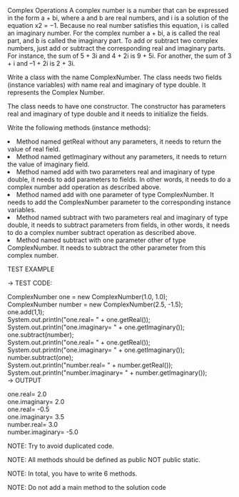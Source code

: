 Complex Operations
A complex number is a number that can be expressed in the form a + bi, where a and b are real numbers, and i is a solution of the equation x2 = −1. Because no real number satisfies this equation, i is called an imaginary number. For the complex number a + bi, a is called the real part, and b is called the imaginary part. To add or subtract two complex numbers, just add or subtract the corresponding real and imaginary parts. For instance, the sum of 5 + 3i and 4 + 2i is 9 + 5i. For another, the sum of 3 + i and –1 + 2i is 2 + 3i.



Write a class with the name ComplexNumber. The class needs two fields (instance variables) with name real and imaginary of type double. It represents the Complex Number.

The class needs to have one constructor. The constructor has parameters real and imaginary of type double and it needs to initialize the fields.

Write the following methods (instance methods):

<li>Method named getReal without any parameters, it needs to return the value of real field.</li>

<li>Method named getImaginary without any parameters, it needs to return the value of imaginary field.</li>

<li>Method named add with two parameters real and imaginary of type double, it needs to add parameters to fields. In other words, it needs to do a complex number add operation as described above.</li>

<li>Method named add with one parameter of type ComplexNumber. It needs to add the ComplexNumber parameter to the corresponding instance variables.</li>

<li>Method named subtract with two parameters real and imaginary of type double, it needs to subtract parameters from fields, in other words, it needs to do a complex number subtract operation as described above.</li>

<li>Method named subtract with one parameter other of type ComplexNumber. It needs to subtract the other parameter from this complex number.</li>



TEST EXAMPLE

→ TEST CODE:

ComplexNumber one = new ComplexNumber(1.0, 1.0);<br>
ComplexNumber number = new ComplexNumber(2.5, -1.5);<br>
one.add(1,1);<br>
System.out.println("one.real= " + one.getReal());<br>
System.out.println("one.imaginary= " + one.getImaginary());<br>
one.subtract(number);<br>
System.out.println("one.real= " + one.getReal());<br>
System.out.println("one.imaginary= " + one.getImaginary());<br>
number.subtract(one);<br>
System.out.println("number.real= " + number.getReal());<br>
System.out.println("number.imaginary= " + number.getImaginary());<br>
→ OUTPUT

one.real= 2.0<br>
one.imaginary= 2.0<br>
one.real= -0.5<br>
one.imaginary= 3.5<br>
number.real= 3.0<br>
number.imaginary= -5.0<br>


NOTE: Try to avoid duplicated code.

NOTE: All methods should be defined as public NOT public static.

NOTE: In total, you have to write 6 methods.

NOTE: Do not add a main method to the solution code